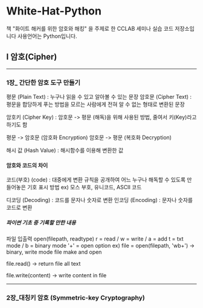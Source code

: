 # White-Hat-Python

책 "화이트 해커를 위한 암호와 해킹" 을 주제로 한 CCLAB 세미나 실습 코드 저장소입니다
사용언어는 Python입니다.

## I 암호(Cipher)

---

### 1장\_ 간단한 암호 도구 만들기

평문 (Plain Text) : 누구나 읽을 수 있고 알아볼 수 있는 문장
암호문 (Cipher Text) : 평문을 합당하게 푸는 방법을 모르는 사람에게 전혀 알 수 없는 형태로 변환된 문장

암호키 (Cipher Key) : 암호문 -> 평문 (해독)을 위해 사용된 방법, 줄여서 키(Key)라고 하기도 함

평문 -> 암호문 (암호화 Encryption)
암호문 -> 평문 (복호화 Decryption)

해시 값 (Hash Value) : 해시함수를 이용해 변환한 값

#### 암호와 코드의 차이

코드(부호) (code) : 대중에게 변환 규칙을 공개하여 어느 누구나 해독할 수 있도록 만들어놓은 기호 표시 방법
ex) 모스 부호, 유니코드, ASCII 코드

디코딩 (Decoding) : 코드를 문자나 숫자로 변환
인코딩 (Encoding) : 문자나 숫자를 코드로 변환

##### 파이썬 기초 중 기록할 만한 내용

파일 입출력
open(filepath, readtype)
r = read / w = write / a = add
t = txt mode / b = binary mode
'+' = open option
ex) file = open(filepath, 'wb+')
-> binary, write mode file make and open

file.read()
-> return file all text

file.write(content)
-> write content in file

---

### 2장\_대칭키 암호 (Symmetric-key Cryptography)
